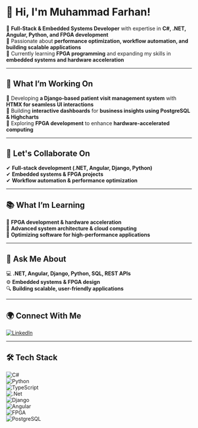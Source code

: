 # 👋 Hi, I'm Muhammad Farhan!  

🔹 **Full-Stack & Embedded Systems Developer** with expertise in **C#, .NET, Angular, Python, and FPGA development**  
🔹 Passionate about **performance optimization, workflow automation, and building scalable applications**  
🔹 Currently learning **FPGA programming** and expanding my skills in **embedded systems and hardware acceleration**  

---

## 🚀 What I’m Working On  
🔧 Developing **a Django-based patient visit management system** with **HTMX for seamless UI interactions**  
🔧 Building **interactive dashboards** for **business insights using PostgreSQL & Highcharts**  
🔧 Exploring **FPGA development** to enhance **hardware-accelerated computing**  

---

## 🤝 Let's Collaborate On  
✔ **Full-stack development (.NET, Angular, Django, Python)**  
✔ **Embedded systems & FPGA projects**  
✔ **Workflow automation & performance optimization**  

---

## 📚 What I’m Learning  
🌱 **FPGA development & hardware acceleration**  
🌱 **Advanced system architecture & cloud computing**  
🌱 **Optimizing software for high-performance applications**  

---

## 💬 Ask Me About  
💻 **.NET, Angular, Django, Python, SQL, REST APIs**  
⚙️ **Embedded systems & FPGA design**  
🔍 **Building scalable, user-friendly applications**  

---

## 🌍 Connect With Me  
[![LinkedIn](https://img.shields.io/badge/LinkedIn-%230077B5.svg?style=for-the-badge&logo=linkedin&logoColor=white)](https://www.linkedin.com/in/faaran/)  

---

## 🛠 Tech Stack  
![C#](https://img.shields.io/badge/c%23-%23239120.svg?style=for-the-badge&logo=csharp&logoColor=white)  
![Python](https://img.shields.io/badge/python-3670A0?style=for-the-badge&logo=python&logoColor=ffdd54)  
![TypeScript](https://img.shields.io/badge/typescript-%23007ACC.svg?style=for-the-badge&logo=typescript&logoColor=white)  
![.Net](https://img.shields.io/badge/.NET-5C2D91?style=for-the-badge&logo=.net&logoColor=white)  
![Django](https://img.shields.io/badge/django-%23092E20.svg?style=for-the-badge&logo=django&logoColor=white)  
![Angular](https://img.shields.io/badge/angular-%23DD0031.svg?style=for-the-badge&logo=angular&logoColor=white)  
![FPGA](https://img.shields.io/badge/FPGA-%2300599C.svg?style=for-the-badge&logoColor=white)  
![PostgreSQL](https://img.shields.io/badge/postgres-%23316192.svg?style=for-the-badge&logo=postgresql&logoColor=white)  


<!-- Proudly created with GPRM ( https://gprm.itsvg.in ) -->  
